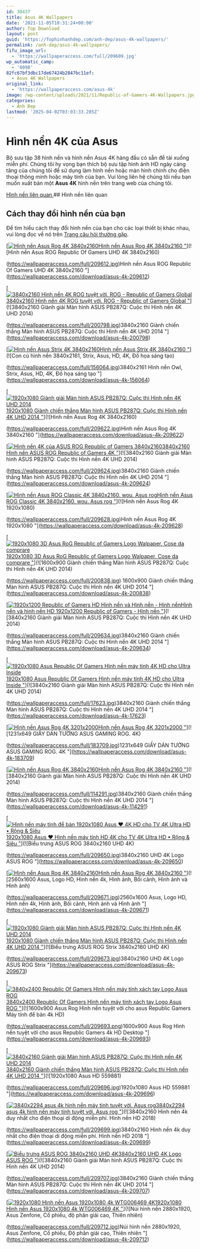 ```yaml
---
id: 30437
title: Asus 4K Wallpapers
date: '2021-11-05T10:31:24+00:00'
author: Top Download
layout: post
guid: 'https://Tophinhanhdep.com/anh-dep/asus-4k-wallpapers/'
permalink: /anh-dep/asus-4k-wallpapers/
fifu_image_url:
  - 'https://wallpaperaccess.com/full/209609.jpg'
wp_automatic_camp:
  - '8098'
82fc67bf3dbc17de67424b2847bc11ef:
  - Asus 4K Wallpapers
original_link:
  - 'https://wallpaperaccess.com/asus-4k'
image: /wp-content/uploads/2021/11/Republic-of-Gamers-4K-Wallpapers.jpg
categories:
  - Ảnh Đẹp
lastmod: '2025-04-02T03:03:33.285Z'
---
```

# Hình nền 4K của Asus

Bộ sưu tập 38 hình nền và hình nền Asus 4K hàng đầu có sẵn để tải xuống miễn phí. Chúng tôi hy vọng bạn thích bộ sưu tập hình ảnh HD ngày càng tăng của chúng tôi để sử dụng làm hình nền hoặc màn hình chính cho điện thoại thông minh hoặc máy tính của bạn. Vui lòng liên hệ chúng tôi nếu bạn muốn xuất bản một **Asus 4K** hình nền trên trang web của chúng tôi.

[Hình nền liên quan ](#related) ## Hình nền liên quan

## Cách thay đổi hình nền của bạn

Để tìm hiểu cách thay đổi hình nền của bạn cho các loại thiết bị khác nhau, vui lòng đọc về nó trên [Trang câu hỏi thường gặp](https://tophinhanhdep.com/faq/).

  
[[![Hình nền Asus Rog 4K 3840x2160](https://wallpaperaccess.com/full/209609.jpg)Hình nền Asus Rog 4K 3840x2160 "](https://wallpaperaccess.com/download/asus-4k-209609)](![Hình nền Asus ROG Republic Of Gamers UHD 4K 3840x2160)

(https://wallpaperaccess.com/full/209612.jpg)Hình nền Asus ROG Republic Of Gamers UHD 4K 3840x2160 "](https://wallpaperaccess.com/download/asus-4k-209612)

[[![3840x2160 Hình nền 4K ROG tuyệt vời.  ROG - Republic of Gamers Global](https://wallpaperaccess.com/full/200788.jpg)3840x2160 Hình nền 4K ROG tuyệt vời. ROG - Republic of Gamers Global "](https://wallpaperaccess.com/download/asus-4k-200788)](![3840x2160 Giành giải Màn hình ASUS PB287Q: Cuộc thi Hình nền 4K UHD 2014)

(https://wallpaperaccess.com/full/200798.jpg)3840x2160 Giành chiến thắng Màn hình ASUS PB287Q: Cuộc thi Hình nền 4K UHD 2014 "](https://wallpaperaccess.com/download/asus-4k-200798)

[[![Hình nền Asus Strix 4K 3840x2160](https://wallpaperaccess.com/full/209615.jpg)Hình nền Asus Strix 4K 3840x2160 "](https://wallpaperaccess.com/download/asus-4k-209615)](![Con cú hình nền 3840x2161, Strix, Asus, HD, 4K, Đồ họa sáng tạo)

(https://wallpaperaccess.com/full/156064.jpg)3840x2161 Hình nền Owl, Strix, Asus, HD, 4K, Đồ họa sáng tạo "](https://wallpaperaccess.com/download/asus-4k-156064)

[[![1920x1080 Giành giải Màn hình ASUS PB287Q: Cuộc thi Hình nền 4K UHD 2014](https://wallpaperaccess.com/full/209619.jpg)1920x1080 Giành chiến thắng Màn hình ASUS PB287Q: Cuộc thi Hình nền 4K UHD 2014 "](https://wallpaperaccess.com/download/asus-4k-209619)](![Hình nền Asus Rog 4K 3840x2160)

(https://wallpaperaccess.com/full/209622.jpg)Hình nền Asus Rog 4K 3840x2160 "](https://wallpaperaccess.com/download/asus-4k-209622)

[[![Hình nền 4K của ASUS ROG Republic of Gamers 3840x2160](https://wallpaperaccess.com/full/81660.jpg)3840x2160 Hình nền ASUS ROG Republic of Gamers 4K "](https://wallpaperaccess.com/download/asus-4k-81660)](![3840x2160 Giành giải Màn hình ASUS PB287Q: Cuộc thi Hình nền 4K UHD 2014)

(https://wallpaperaccess.com/full/209624.jpg)3840x2160 Giành chiến thắng Màn hình ASUS PB287Q: Cuộc thi Hình nền 4K UHD 2014 "](https://wallpaperaccess.com/download/asus-4k-209624)

[[![Hình nền Asus ROG Classic 4K 3840x2160.  wou.  Asus rog](https://wallpaperaccess.com/full/209626.jpg)Hình nền Asus ROG Classic 4K 3840x2160. wou. Asus rog "](https://wallpaperaccess.com/download/asus-4k-209626)](![Hình nền Asus Rog 4K 1920x1080)

(https://wallpaperaccess.com/full/209628.jpg)Hình nền Asus Rog 4K 1920x1080 "](https://wallpaperaccess.com/download/asus-4k-209628)

[[![1920x1080 3D Asus RoG Republic of Gamers Logo Walpaper.  Cose da comprare](https://wallpaperaccess.com/full/200873.jpg)1920x1080 3D Asus RoG Republic of Gamers Logo Walpaper. Cose da comprare "](https://wallpaperaccess.com/download/asus-4k-200873)](![1600x900 Giành chiến thắng Màn hình ASUS PB287Q: Cuộc thi Hình nền 4K UHD 2014)

(https://wallpaperaccess.com/full/200838.jpg) 1600x900 Giành chiến thắng Màn hình ASUS PB287Q: Cuộc thi Hình nền 4K UHD 2014 "](https://wallpaperaccess.com/download/asus-4k-200838)

[[![1920x1200 Republic of Gamers HD Hình nền và Hình nền - Hình nền](https://wallpaperaccess.com/full/81657.jpg)Hình nền và hình nền HD 1920x1200 Republic of Gamers - Hình nền "](https://wallpaperaccess.com/download/asus-4k-81657)](![3840x2160 Giành giải Màn hình ASUS PB287Q: Cuộc thi Hình nền 4K UHD 2014)

(https://wallpaperaccess.com/full/209634.jpg)3840x2160 Giành chiến thắng Màn hình ASUS PB287Q: Cuộc thi Hình nền 4K UHD 2014 "](https://wallpaperaccess.com/download/asus-4k-209634)

[[![1920x1080 Asus Republic Of Gamers Hình nền máy tính 4K HD cho Ultra Inside](https://wallpaperaccess.com/full/209635.jpg)1920x1080 Asus Republic Of Gamers Hình nền máy tính 4K HD cho Ultra Inside "](https://wallpaperaccess.com/download/asus-4k-209635)](![3840x2160 Giành giải Màn hình ASUS PB287Q: Cuộc thi Hình nền 4K UHD 2014)

(https://wallpaperaccess.com/full/17623.jpg)3840x2160 Giành chiến thắng Màn hình ASUS PB287Q: Cuộc thi Hình nền 4K UHD 2014 "](https://wallpaperaccess.com/download/asus-4k-17623)

[[![Hình nền Asus Rog 4K 3201x2000](https://wallpaperaccess.com/full/209639.jpg)Hình nền Asus Rog 4K 3201x2000 "](https://wallpaperaccess.com/download/asus-4k-209639)](![1231x649 GIẤY DÁN TƯỜNG ASUS GAMING ROG.  4K)

(https://wallpaperaccess.com/full/183709.jpg)1231x649 GIẤY DÁN TƯỜNG ASUS GAMING ROG. 4K "](https://wallpaperaccess.com/download/asus-4k-183709)

[[![Hình nền Asus Rog 4K 3840x2160](https://wallpaperaccess.com/full/209643.jpg)Hình nền Asus Rog 4K 3840x2160 "](https://wallpaperaccess.com/download/asus-4k-209643)](![3840x2160 Giành giải Màn hình ASUS PB287Q: Cuộc thi Hình nền 4K UHD 2014)

(https://wallpaperaccess.com/full/114291.jpg)3840x2160 Giành chiến thắng Màn hình ASUS PB287Q: Cuộc thi Hình nền 4K UHD 2014 "](https://wallpaperaccess.com/download/asus-4k-114291)

[[![Hình nền máy tính để bàn 1920x1080 Asus ❤ 4K HD cho TV 4K Ultra HD • Rộng & Siêu](https://wallpaperaccess.com/full/209647.jpg)1920x1080 Asus ❤ Hình nền máy tính HD 4K cho TV 4K Ultra HD • Rộng &amp; Siêu "](https://wallpaperaccess.com/download/asus-4k-209647)](![Biểu trưng ASUS ROG 3840x2160 UHD 4K)

(https://wallpaperaccess.com/full/209650.jpg)3840x2160 UHD 4K Logo ASUS ROG "](https://wallpaperaccess.com/download/asus-4k-209650)

[[![Hình nền Asus Rog 4K 3840x2160](https://wallpaperaccess.com/full/200793.jpg)Hình nền Asus Rog 4K 3840x2160 "](https://wallpaperaccess.com/download/asus-4k-200793)](![2560x1600 Asus, Logo HD, Hình nền 4k, Hình ảnh, Bối cảnh, Hình ảnh và Hình ảnh)

(https://wallpaperaccess.com/full/209671.jpg)2560x1600 Asus, Logo HD, Hình nền 4k, Hình ảnh, Bối cảnh, Hình ảnh và Hình ảnh "](https://wallpaperaccess.com/download/asus-4k-209671)

[[![1920x1080 Giành giải Màn hình ASUS PB287Q: Cuộc thi Hình nền 4K UHD 2014](https://wallpaperaccess.com/full/200850.jpg)1920x1080 Giành chiến thắng Màn hình ASUS PB287Q: Cuộc thi Hình nền 4K UHD 2014 "](https://wallpaperaccess.com/download/asus-4k-200850)](![Biểu trưng ASUS ROG Strix 3840x2160 UHD 4K)

(https://wallpaperaccess.com/full/209673.jpg)3840x2160 UHD 4K Logo ASUS ROG Strix "](https://wallpaperaccess.com/download/asus-4k-209673)

[[![3840x2400 Republic Of Gamers Hình nền máy tính xách tay Logo Asus ROG](https://wallpaperaccess.com/full/200853.jpg)3840x2400 Republic Of Gamers Hình nền máy tính xách tay Logo Asus ROG "](https://wallpaperaccess.com/download/asus-4k-200853)](![1600x900 Asus Rog Hình nền tuyệt vời cho asus Republic Gamers Máy tính để bàn 4k HD)

(https://wallpaperaccess.com/full/209693.png)1600x900 Asus Rog Hình nền tuyệt vời cho asus Republic Gamers 4k HD Desktop "](https://wallpaperaccess.com/download/asus-4k-209693)

[[![3840x2160 Giành giải Màn hình ASUS PB287Q: Cuộc thi Hình nền 4K UHD 2014](https://wallpaperaccess.com/full/200835.jpg)3840x2160 Giành chiến thắng Màn hình ASUS PB287Q: Cuộc thi Hình nền 4K UHD 2014 "](https://wallpaperaccess.com/download/asus-4k-200835)](![1920x1080 Asus HD 559881)

(https://wallpaperaccess.com/full/209696.jpg)1920x1080 Asus HD 559881 "](https://wallpaperaccess.com/download/asus-4k-209696)

[[![3840x2294 asus 4k hình nền máy tính tuyệt vời.  Asus rog](https://wallpaperaccess.com/full/209697.jpg)3840x2294 asus 4k hình nền máy tính tuyệt vời. Asus rog "](https://wallpaperaccess.com/download/asus-4k-209697)](![3840x2160 Hình nền 4k duy nhất cho điện thoại di động miễn phí.  Hình nền HD 2018)

(https://wallpaperaccess.com/full/209699.jpg)3840x2160 Hình nền 4k duy nhất cho điện thoại di động miễn phí. Hình nền HD 2018 "](https://wallpaperaccess.com/download/asus-4k-209699)

[[![Biểu trưng ASUS ROG 3840x2160 UHD 4K](https://wallpaperaccess.com/full/209702.jpg)3840x2160 UHD 4K Logo ASUS ROG "](https://wallpaperaccess.com/download/asus-4k-209702)](![3840x2160 Giành giải Màn hình ASUS PB287Q: Cuộc thi Hình nền 4K UHD 2014)

(https://wallpaperaccess.com/full/209707.jpg)3840x2160 Giành chiến thắng Màn hình ASUS PB287Q: Cuộc thi Hình nền 4K UHD 2014 "](https://wallpaperaccess.com/download/asus-4k-209707)

[[![1920x1080 Hình nền Asus 1920x1080 4k WTG006469 4K](https://wallpaperaccess.com/full/209710.jpg)1920x1080 Hình nền Asus 1920x1080 4k WTG006469 4K "](https://wallpaperaccess.com/download/asus-4k-209710)](![Núi hình nền 2880x1920, Asus Zenfone, Cổ phiếu, độ phân giải cao, Thiên nhiên)

(https://wallpaperaccess.com/full/209712.jpg)Núi hình nền 2880x1920, Asus Zenfone, Cổ phiếu, Độ phân giải cao, Thiên nhiên "](https://wallpaperaccess.com/download/asus-4k-209712)
